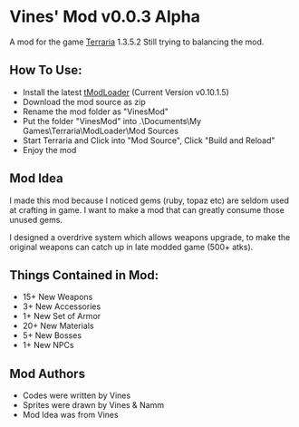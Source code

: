 # Vines' Mod v0.0.3 Alpha
A mod for the game [Terraria](https://en.wikipedia.org/wiki/Terraria) 1.3.5.2
Still trying to balancing the mod.

## How To Use:
* Install the latest [tModLoader](https://forums.terraria.org/index.php?threads/1-3-tmodloader-a-modding-api.23726/) (Current Version v0.10.1.5)
* Download the mod source as zip
* Rename the mod folder as "VinesMod"
* Put the folder "VinesMod" into .\Documents\My Games\Terraria\ModLoader\Mod Sources
* Start Terraria and Click into "Mod Source", Click "Build and Reload"
* Enjoy the mod

## Mod Idea
I made this mod because I noticed gems (ruby, topaz etc) are seldom used at crafting in game. I want to make a mod that can greatly consume those unused gems.

I designed a overdrive system which allows weapons upgrade, to make the original weapons can catch up in late modded game (500+ atks).

## Things Contained in Mod:
* 15+ New Weapons
* 3+ New Accessories
* 1+ New Set of Armor
* 20+ New Materials
* 5+ New Bosses
* 1+ New NPCs

## Mod Authors
* Codes were written by Vines
* Sprites were drawn by Vines & Namm
* Mod Idea was from Vines